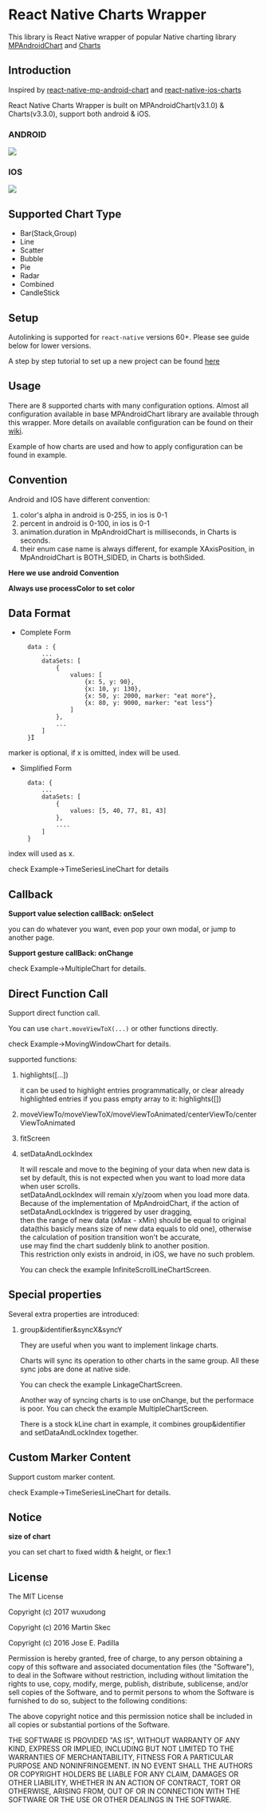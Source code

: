 # React Native Charts Wrapper
This library is React Native wrapper of popular Native charting library [MPAndroidChart](https://github.com/PhilJay/MPAndroidChart) and [Charts](https://github.com/danielgindi/Charts)


## Introduction

Inspired by [react-native-mp-android-chart](https://github.com/mskec/react-native-mp-android-chart) and [react-native-ios-charts](https://github.com/Jpadilla1/react-native-ios-charts)

React Native Charts Wrapper is built on MPAndroidChart(v3.1.0) & Charts(v3.3.0), support both android & iOS.


### ANDROID 
![](https://raw.githubusercontent.com/wuxudong/react-native-charts-wrapper/master/screenshot/Android%20ScreenShot.png)

### IOS
![](https://raw.githubusercontent.com/wuxudong/react-native-charts-wrapper/master/screenshot/IOS%20ScreenShot.png)

## Supported Chart Type

* Bar(Stack,Group)
* Line
* Scatter
* Bubble
* Pie
* Radar
* Combined
* CandleStick

## Setup

Autolinking is supported for `react-native` versions 60+. Please see guide below for lower versions.

A step by step tutorial to set up a new project can be found [here](https://github.com/wuxudong/react-native-charts-wrapper/blob/master/installation_guide/README.md)


## Usage
There are 8 supported charts with many configuration options.
Almost all configuration available in base MPAndroidChart library are available through this wrapper.
More details on available configuration can be found on their [wiki](https://github.com/PhilJay/MPAndroidChart/wiki).

Example of how charts are used and how to apply configuration can be found in example.



## Convention

Android and IOS have different convention:

1. color's alpha in android is 0-255, in ios is 0-1
2. percent in android is 0-100, in ios is 0-1
3. animation.duration in MpAndroidChart is milliseconds, in Charts is seconds.
4. their enum case name is always different, for example XAxisPosition, in MpAndroidChart is BOTH_SIDED, in Charts is bothSided.

**Here we use android Convention**

**Always use processColor to set color**



## Data Format

- Complete Form


        data : {
            ...
            dataSets: [
                {
                    values: [
                        {x: 5, y: 90},
                        {x: 10, y: 130},
                        {x: 50, y: 2000, marker: "eat more"},
                        {x: 80, y: 9000, marker: "eat less"}
                    ]
                },
                ...
            ]
        }Ï

marker is optional,  if x is omitted, index will be used.

- Simplified Form

        data: {
            ...
            dataSets: [
                {
                    values: [5, 40, 77, 81, 43]
                },
                ....
            ]
        }
	
index will used as x.


check Example->TimeSeriesLineChart for details


## Callback

**Support value selection callBack: onSelect**

you can do whatever you want, even pop your own modal, or jump to another page.

**Support gesture callBack: onChange**

check Example->MultipleChart for details.

## Direct Function Call

Support direct function call.

You can use `chart.moveViewToX(...)` or other functions directly.

check Example->MovingWindowChart for details.

supported functions:

1. highlights([...]) 

   it can be used to highlight entries programmatically, or clear already highlighted entries if you pass empty array to it: highlights([])

2. moveViewTo/moveViewToX/moveViewToAnimated/centerViewTo/centerViewToAnimated
3. fitScreen
4. setDataAndLockIndex

   It will rescale and move to the begining of your data when new data is set by default, this is not expected when you want to load more data when user scrolls.  
   setDataAndLockIndex will remain x/y/zoom when you load more data.  
   Because of the implementation of MpAndroidChart, if the action of setDataAndLockIndex is triggered by user dragging,  
   then the range of new data (xMax - xMin) should be equal to original data(this basicly means size of new data equals to old one), otherwise the calculation of position transition won't be accurate,  
   use may find the chart suddenly blink to another position.         
   This restriction only exists in android, in iOS, we have no such problem.
   
   You can check the example InfiniteScrollLineChartScreen.

## Special properties

Several extra properties are introduced:

1. group&identifier&syncX&syncY

   They are useful when you want to implement linkage charts.
   
   Charts will sync its operation to other charts in the same group. All these sync jobs are done at native side.
   
   You can check the example LinkageChartScreen.
   
   Another way of syncing charts is to use onChange, but the performace is poor. 
   You can check the example MultipleChartScreen.
   
   
   There is a stock kLine chart in example, it combines group&identifier and setDataAndLockIndex together.
      

## Custom Marker Content 

Support custom marker content. 

check Example->TimeSeriesLineChart for details.

## Notice

  
**size of chart**

you can set chart to fixed width & height, or flex:1
  



## License
The MIT License

Copyright (c) 2017 wuxudong

Copyright (c) 2016 Martin Skec

Copyright (c) 2016 Jose E. Padilla

Permission is hereby granted, free of charge, to any person obtaining a copy of this software and associated documentation files (the "Software"), to deal in the Software without restriction, including without limitation the rights to use, copy, modify, merge, publish, distribute, sublicense, and/or sell copies of the Software, and to permit persons to whom the Software is furnished to do so, subject to the following conditions:

The above copyright notice and this permission notice shall be included in all copies or substantial portions of the Software.

THE SOFTWARE IS PROVIDED "AS IS", WITHOUT WARRANTY OF ANY KIND, EXPRESS OR IMPLIED, INCLUDING BUT NOT LIMITED TO THE WARRANTIES OF MERCHANTABILITY, FITNESS FOR A PARTICULAR PURPOSE AND NONINFRINGEMENT. IN NO EVENT SHALL THE AUTHORS OR COPYRIGHT HOLDERS BE LIABLE FOR ANY CLAIM, DAMAGES OR OTHER LIABILITY, WHETHER IN AN ACTION OF CONTRACT, TORT OR OTHERWISE, ARISING FROM, OUT OF OR IN CONNECTION WITH THE SOFTWARE OR THE USE OR OTHER DEALINGS IN THE SOFTWARE.

